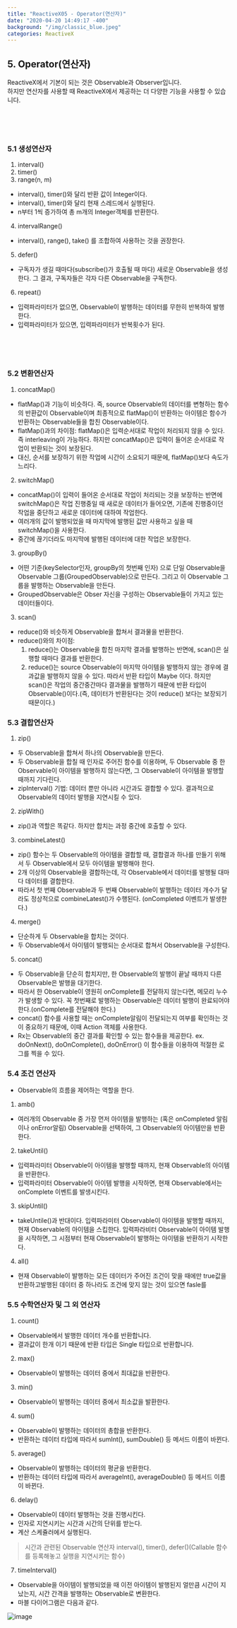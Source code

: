 ```yaml
---
title: "ReactiveX05 - Operator(연산자)"
date: "2020-04-20 14:49:17 -400"
background: "/img/classic_blue.jpeg"
categories: ReactiveX
---
```


## 5. Operator(연산자)
ReactiveX에서 기본이 되는 것은 Observable과 Observer입니다.  
하지만 연산자를 사용할 때 ReactiveX에서 제공하는 더 다양한 기능을 사용할 수 있습니다.  

<br/>
<br/>
<br/>

### 5.1 생성연산자
1. interval()
2. timer()
3. range(n, m) 
- interval(), timer()와 달리 반환 값이 Integer이다.
- interval(), timer()와 달리 현재 스레드에서 실행된다.
- n부터 1씩 증가하여 총 m개의 Integer객체를 반환한다.
4. intervalRange()
- interval(), range(), take() 를 조합하여 사용하는 것을 권장한다.
5. defer()
- 구독자가 생길 때마다(subscribe()가 호출될 때 마다) 새로운 Observable을 생성한다. 그 결과, 구독자들은 각자 다른 Observable을 구독한다.  
6. repeat()
- 입력파라미터가 없으면, Observable이 발행하는 데이터를 무한히 반복하여 발행한다.
- 입력파라미터가 있으면, 입력파라미터가 반복횟수가 된다.

<br/>
<br/>
<br/>

### 5.2 변환연산자
1. concatMap()
- flatMap()과 기능이 비슷하다. 즉, source Observable의 데이터를 변형하는 함수의 반환값이 Observable이며 최종적으로 flatMap()이 반환하는 아이템은 함수가 반환하는 Observable들을 합친 Observable이다. 
- flatMap()과의 차이점: flatMap()은 입력순서대로 작업이 처리되지 않을 수 있다. 즉 interleaving이 가능하다. 하지만 concatMap()은 입력이 들어온 순서대로 작업이 반환되는 것이 보장된다.
- 대신, 순서를 보장하기 위한 작업에 시간이 소요되기 때문에, flatMap()보다 속도가 느리다.

2. switchMap()
- concatMap()이 입력이 들어온 순서대로 작업이 처리되는 것을 보장하는 반면에 switchMap()은 작업 진행중일 때 새로운 데이터가 들어오면, 기존에 진행중이던 작업을 중단하고 새로운 데이터에 대하여 작업한다. 
- 여러개의 값이 발행되었을 때 마지막에 발행된 값만 사용하고 싶을 때 switchMap()을 사용한다.
- 중간에 끊기더라도 마지막에 발행된 데이터에 대한 작업은 보장한다.

3. groupBy()
- 어떤 기준(keySelector인자, groupBy의 첫번째 인자) 으로 단일 Observable을 Observable 그룹(GroupedObservable)으로 만든다. 그리고 이 Observable 그룹을 발행하는 Observable을 만든다.
- GroupedObservable은 Obser 자신을 구성하는 Observable들이 가지고 있는 데이터들이다. 

3. scan()
- reduce()와 비슷하게 Observable을 합쳐서 결과물을 반환한다.
- reduce()와의 차이점: 
  1. reduce()는 Observable을 합친 마지막 결과를 발행하는 반면에, scan()은 실행할 때마다 결과를 반환한다. 
  2. reduce()는 source Observable이 마지막 아이템을 발행하지 않는 경우에 결과값을 발행하지 않을 수 있다. 따라서 반환 타입이 Maybe 이다. 하지만 scan()은 작업의 중간중간마다 결과물을 발행하기 때문에 반환 타입이 Observable()이다.(즉, 데이터가 반환된다는 것이 reduce() 보다는 보장되기 때문이다.)

### 5.3 결합연산자
1. zip()
- 두 Observable을 합쳐서 하나의 Observable을 만든다.
- 두 Observable을 합칠 때 인자로 주어진 함수를 이용하며, 두 Observable 중 한 Observable이 아이템을 발행하지 않는다면, 그 Observable이 아이템을 발행할 때까지 기다린다.
- zipInterval() 기법: 데이터 뿐만 아니라 시간과도 결합할 수 있다. 결과적으로 Observable의 데이터 발행을 지연시킬 수 있다.

2. zipWith()
- zip()과 역할은 똑같다. 하지만 합치는 과정 중간에 호출할 수 있다.

3. combineLatest()
- zip() 함수는 두 Observable의 아이템을 결합할 때, 결합결과 하나를 만들기 위해서 두 Observable에서 모두 아이템을 발행해야 한다.
- 2개 이상의 Observable을 결합하는데, 각 Observable에서 데이터를 발행될 대마다 데이터를 결합한다.
- 따라서 첫 번째 Observable과 두 번째 Observable이 발행하는 데이터 개수가 달라도 정상적으로 combineLatest()가 수행된다. (onCompleted 이벤트가 발생한다.)


4. merge()
- 단순하게 두 Observable을 합치는 것이다. 
- 두 Observable에서 아이템이 발행되는 순서대로 합쳐서 Observable을 구성한다.

5. concat()
- 두 Observable을 단순히 합치지만, 한 Observable의 발행이 끝날 때까지 다른 Observable은 발행을 대기한다. 
- 따라서 한 Observable이 영원히 onComplete를 전달하지 않는다면, 메모리 누수가 발생할 수 있다. 꼭 첫번째로 발행하는 Observable은 데이터 발행이 완료되어야한다.(onComplete를 전달해야 한다.)
- concat() 함수를 사용할 때는 onComplete알림이 전달되는지 여부를 확인하는 것이 중요하기 때문에, 이때 Action 객체를 사용한다.
- Rx는 Observable의 중간 결과를 확인할 수 있는 함수들을 제공한다.
ex. doOnNext(), doOnComplete(), doOnError()
이 함수들을 이용하여 적절한 로그를 찍을 수 있다.

### 5.4 조건 연산자
- Observable의 흐름을 제어하는 역할을 한다.

1. amb()
- 여러개의 Observable 중 가장 먼저 아이템을 발행하는 (혹은 onCompleted 알림이나 onError알림) Observable을 선택하여, 그 Observable의 아이템만을 반환한다.

2. takeUntil()
- 입력파라미터 Observable이 아이템을 발행할 때까지, 현재 Observable의 아이템을 반환한다.
- 입력파라미터 Observable이 아이템 발행을 시작하면, 현재 Observable에서는 onComplete 이벤트를 발생시킨다.

3. skipUntil()
- takeUntile()과 반대이다. 입력파라미터 Observable이 아이템을 발행할 때까지, 현재 Observable의 아이템을 스킵한다. 입력파라비터 Observable이 아이템 발행을 시작하면, 그 시점부터 현재 Observable이 발행하는 아이템을 반환하기 시작한다.

4. all()
- 현재 Observable이 발행하는 모든 데이터가 주어진 조건이 맞을 때에만 true값을 반환하고발행된 데이터 중 하나라도 조건에 맞지 않는 것이 있으면 fasle를 


### 5.5 수학연산자 및 그 외 연산자

1. count()
- Observable에서 발행한 데이터 개수를 반환합니다.
- 결과값이 한개 이기 때문에 반환 타입은 Single<Long> 타입으로 반환합니다.  
  
2. max()
- Observable이 발행하는 데이터 중에서 최대값을 반환한다.

3. min()
- Observable이 발행하는 데이터 중에서 최소값을 발환한다.

4. sum()
- Observable이 발행하는 데이터의 총합을 반환한다.
- 반환하는 데이터 타입에 따라서 sumInt(), sumDouble() 등 메서드 이름이 바뀐다.

5. average()
- Observable이 발행하는 데이터의 평균을 반환한다.
- 반환하는 데이터 타입에 따라서 averageInt(), averageDouble() 등 메서드 이름이 바뀐다.  

6. delay()
- Observable이 데이터 발행하는 것을 진행시킨다.
- 인자로 지연시키는 시간과 시간의 단위를 받는다.  
- 계산 스케쥴러에서 실행된다. 
> 시간과 관련된 Observable 연산자
> interval(), timer(), defer()(Callable 함수를 등록해놓고 실행을 지연시키는 함수)

7. timeInterval()
- Observable을 아이템이 발행되었을 때 이전 아이템이 발행된지 얼만큼 시간이 지났는지, 시간 간격을 발행하는 Observable로 변환한다.
- 마블 다이어그램은 다음과 같다.

![image](https://user-images.githubusercontent.com/57262833/80072905-d8a21e00-8581-11ea-95e2-cb39f7daf81f.png)









